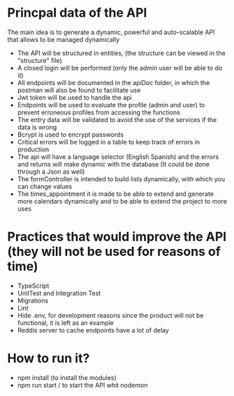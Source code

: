 # Princpal data of the API
  The main idea is to generate a dynamic, powerful and auto-scalable API that allows to be managed dynamically
- The API will be structured in entities, (the structure can be viewed in the "structure" file)
- A closed login will be performed (only the admin user will be able to do it)
- All endpoints will be documented in the apiDoc folder, in which the postman will also be found to facilitate use
- Jwt token will be used to handle the api
- Endpoints will be used to evaluate the profile (admin and user) to prevent erroneous profiles from accessing the functions
- The entry data will be validated to avoid the use of the services if the data is wrong
- Bcrypt is used to encrypt passwords
- Critical errors will be logged in a table to keep track of errors in production
- The api will have a language selector (English Spanish) and the errors and returns will make dynamic with the database (It could be done through a Json as well)
- The formController is intended to build lists dynamically, with which you can change values
- The times_appointment it is made to be able to extend and generate more calendars dynamically and to be able to extend the project to more uses

# Practices that would improve the API (they will not be used for reasons of time)
- TypeScript
- UnitTest and Integration Test
- Migrations
- Lint
- Hide .env, for development reasons since the product will not be functional, it is left as an example
- Reddis server to cache endpoints have a lot of delay

# How to run it? 
- npm install (to install the modules)
- npm run start  / to start the API whit nodemon 
